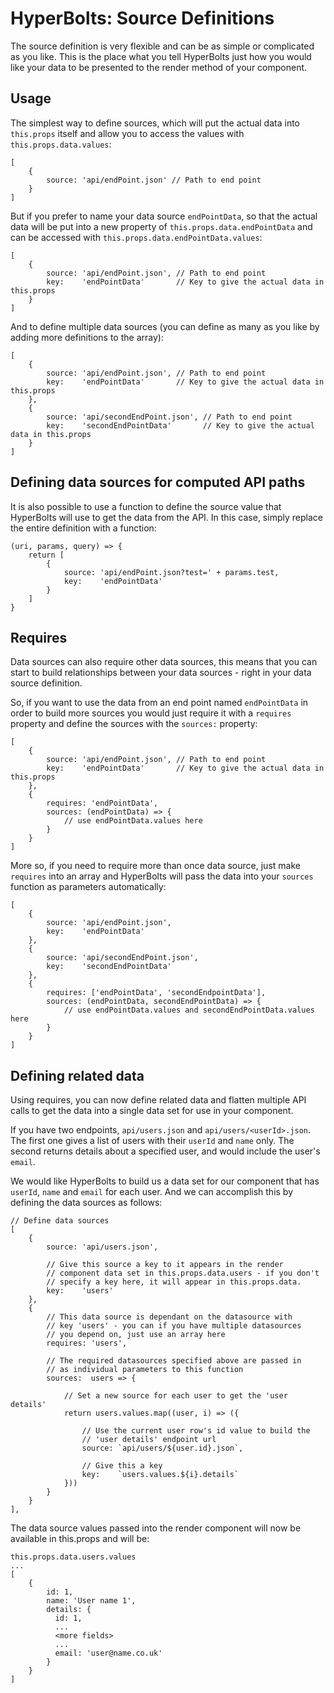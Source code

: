 # HyperBolts: Source Definitions
The source definition is very flexible and can be as simple or complicated as you like. This is the place what you tell HyperBolts just how you would like your data to be presented to the render method of your component.
 
## Usage
The simplest way to define sources, which will put the actual data into `this.props` itself and allow you to access the values with `this.props.data.values`:

```
[
    {
        source: 'api/endPoint.json' // Path to end point
    }
]
```

But if you prefer to name your data source `endPointData`, so that the actual data will be put into a new property of `this.props.data.endPointData` and can be accessed with `this.props.data.endPointData.values`:

```
[
    {
        source: 'api/endPoint.json', // Path to end point
        key:    'endPointData'       // Key to give the actual data in this.props
    }
]
```

And to define multiple data sources (you can define as many as you like by adding more definitions to the array):

```
[
    {
        source: 'api/endPoint.json', // Path to end point
        key:    'endPointData'       // Key to give the actual data in this.props
    },
    {
        source: 'api/secondEndPoint.json', // Path to end point
        key:    'secondEndPointData'       // Key to give the actual data in this.props
    }
]
```

## Defining data sources for computed API paths
It is also possible to use a function to define the source value that HyperBolts will use to get the data from the API. In this case, simply replace the entire definition with a function:

```
(uri, params, query) => {
    return [
        {
            source: 'api/endPoint.json?test=' + params.test,
            key:    'endPointData'      
        }
    ]
}
```

## Requires
Data sources can also require other data sources, this means that you can start to build relationships between your data sources - right in your data source definition.

So, if you want to use the data from an end point named `endPointData` in order to build more sources you would just require it with a `requires` property and define the sources with the `sources:` property:

```
[
    {
        source: 'api/endPoint.json', // Path to end point
        key:    'endPointData'       // Key to give the actual data in this.props
    },
    {
        requires: 'endPointData',
        sources: (endPointData) => {
            // use endPointData.values here
        }
    }
]
```

More so, if you need to require more than once data source, just make `requires` into an array and HyperBolts will pass the data into your `sources` function as parameters automatically:

```
[
    {
        source: 'api/endPoint.json',
        key:    'endPointData'
    },
    {
        source: 'api/secondEndPoint.json',
        key:    'secondEndPointData'
    },
    {
        requires: ['endPointData', 'secondEndpointData'],
        sources: (endPointData, secondEndPointData) => {
            // use endPointData.values and secondEndPointData.values here
        }
    }
]
```

## Defining related data
Using requires, you can now define related data and flatten multiple API calls to get the data into a single data set for use in your component.

If you have two endpoints, `api/users.json` and `api/users/<userId>.json`. The first one gives a list of users with their `userId` and `name` only. The second returns details about a specified user, and would include the user's `email`. 

We would like HyperBolts to build us a data set for our component that has `userId`, `name` and `email` for each user. And we can accomplish this by defining the data sources as follows:

```
// Define data sources
[
    {
        source: 'api/users.json',
        
        // Give this source a key to it appears in the render 
        // component data set in this.props.data.users - if you don't 
        // specify a key here, it will appear in this.props.data.
        key:    'users' 
    },
    {
        // This data source is dependant on the datasource with 
        // key 'users' - you can if you have multiple datasources 
        // you depend on, just use an array here 
        requires: 'users', 
        
        // The required datasources specified above are passed in 
        // as individual parameters to this function
        sources:  users => {

            // Set a new source for each user to get the 'user details'
            return users.values.map((user, i) => ({
            
                // Use the current user row's id value to build the 
                // 'user details' endpoint url
                source: `api/users/${user.id}.json`,
                
                // Give this a key
                key:    `users.values.${i}.details`
            }))
        }
    }
],
``` 

The data source values passed into the render component will now be available in this.props and will be:

```
this.props.data.users.values
...
[
    {
        id: 1,
        name: 'User name 1',
        details: {
          id: 1,
          ...
          <more fields>
          ...
          email: 'user@name.co.uk'
        }
    }
]
```
